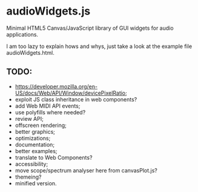 # audioWidgets.js
Minimal HTML5 Canvas/JavaScript library of GUI widgets for audio applications.

I am too lazy to explain hows and whys, just take a look at the example file
audioWidgets.html.

## TODO:

* https://developer.mozilla.org/en-US/docs/Web/API/Window/devicePixelRatio;
* exploit JS class inheritance in web components?
* add Web MIDI API events;
* use polyfills where needed?
* review API;
* offscreen rendering;
* better graphics;
* optimizations;
* documentation;
* better examples;
* translate to Web Components?
* accessibility;
* move scope/spectrum analyser here from canvasPlot.js?
* themeing?
* minified version.

